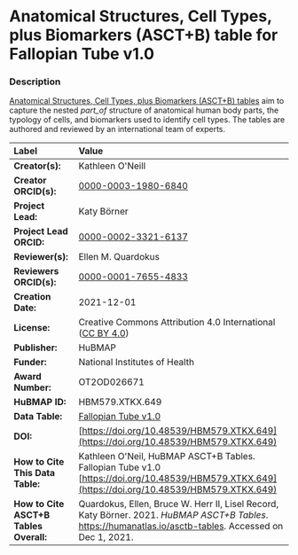 # Anatomical Structures, Cell Types, plus Biomarkers (ASCT+B) table for Fallopian Tube v1.0

### Description
[Anatomical Structures, Cell Types, plus Biomarkers (ASCT+B) tables](https://humanatlas.io/asctb-tables) aim to capture the nested *part_of* structure of anatomical human body parts, the typology of cells, and biomarkers used to identify cell types. The tables are authored and reviewed by an international team of experts.

| Label | Value |
| :------------- |:-------------|
| **Creator(s):** | Kathleen O'Neill |
| **Creator ORCID(s):** | [0000-0003-1980-6840](https://orcid.org/0000-0003-1980-6840) |
| **Project Lead:** | Katy B&ouml;rner |
| **Project Lead ORCID:** | [0000-0002-3321-6137](https://orcid.org/0000-0002-3321-6137) |
| **Reviewer(s):** | Ellen M. Quardokus 
| **Reviewers ORCID(s):** |[0000-0001-7655-4833](https://orcid.org/0000-0001-7655-4833)|
| **Creation Date:** | 2021-12-01 |
| **License:** | Creative Commons Attribution 4.0 International ([CC BY 4.0](https://creativecommons.org/licenses/by/4.0/)) |
| **Publisher:** | HuBMAP |
| **Funder:** | National Institutes of Health |
| **Award Number:** | OT2OD026671 |
| **HuBMAP ID:** | HBM579.XTKX.649 |
| **Data Table:** | [Fallopian Tube v1.0](https://cdn.humanatlas.io/hra-releases/v1.1/asct-b/ASCT-B_VH_Fallopian_Tube.csv) |
| **DOI:** | [https://doi.org/10.48539/HBM579.XTKX.649](https://doi.org/10.48539/HBM579.XTKX.649) |
| **How to Cite This Data Table:** | Kathleen O'Neil, HuBMAP ASCT+B Tables. Fallopian Tube v1.0 [https://doi.org/10.48539/HBM579.XTKX.649](https://doi.org/10.48539/HBM579.XTKX.649) |
| **How to Cite ASCT+B Tables Overall:** | Quardokus, Ellen, Bruce W. Herr II, Lisel Record, Katy B&ouml;rner. 2021. *HuBMAP ASCT+B Tables*. https://humanatlas.io/asctb-tables. Accessed on Dec 1, 2021. |
